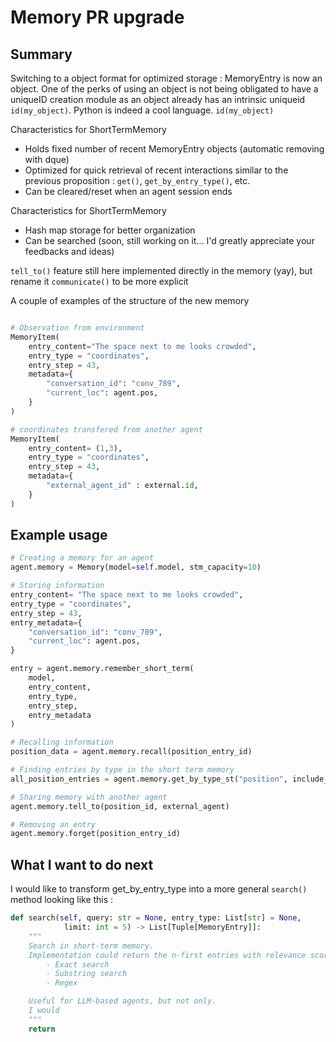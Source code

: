 # Memory PR upgrade

## Summary

Switching to a object format for optimized storage : MemoryEntry is now an object. One of the perks of using an object is not being obligated to have a uniqueID creation module as an object already has an intrinsic uniqueid ```id(my_object)```. Python is indeed a cool language.
```id(my_object)```

Characteristics for ShortTermMemory
- Holds fixed number of recent MemoryEntry objects (automatic removing with dque)
- Optimized for quick retrieval of recent interactions similar to the previous proposition : ```get()```, ```get_by_entry_type()```, etc.
- Can be cleared/reset when an agent session ends

Characteristics for ShortTermMemory
- Hash map storage for better organization 
- Can be searched (soon, still working on it... I'd greatly appreciate your feedbacks and ideas)

```tell_to()``` feature still here implemented directly in the memory (yay), but rename it ```communicate()``` to be more explicit


A couple of examples of the structure of the new memory


```python

# Observation from environment
MemoryItem(
    entry_content="The space next to me looks crowded",
    entry_type = "coordinates",
    entry_step = 43,
    metadata={
        "conversation_id": "conv_789",
        "current_loc": agent.pos,
    }
)

# coordinates transfered from another agent
MemoryItem(
    entry_content= (1,3),
    entry_type = "coordinates",
    entry_step = 43,
    metadata={
        "external_agent_id" : external.id,
    }
)


```



## Example usage

```python
# Creating a memory for an agent
agent.memory = Memory(model=self.model, stm_capacity=10)

# Storing information
entry_content= "The space next to me looks crowded",
entry_type = "coordinates",
entry_step = 43,
entry_metadata={
    "conversation_id": "conv_789",
    "current_loc": agent.pos,
}

entry = agent.memory.remember_short_term(
    model,
    entry_content,
    entry_type,
    entry_step,
    entry_metadata
)

# Recalling information
position_data = agent.memory.recall(position_entry_id)

# Finding entries by type in the short term memory
all_position_entries = agent.memory.get_by_type_st("position", include_short_term = True, include_long_term = False,)

# Sharing memory with another agent
agent.memory.tell_to(position_id, external_agent)

# Removing an entry
agent.memory.forget(position_entry_id)
```

## What I want to do next 


I would like to transform get_by_entry_type into a more general ```search()``` method looking like this :

```python
def search(self, query: str = None, entry_type: List[str] = None, 
            limit: int = 5) -> List[Tuple[MemoryEntry]]:
    """
    Search in short-term memory.
    Implementation could return the n-first entries with relevance scores based on :
        - Exact search
        - Substring search
        - Regex

    Useful for LLM-based agents, but not only. 
    I would 
    """
    return
```
